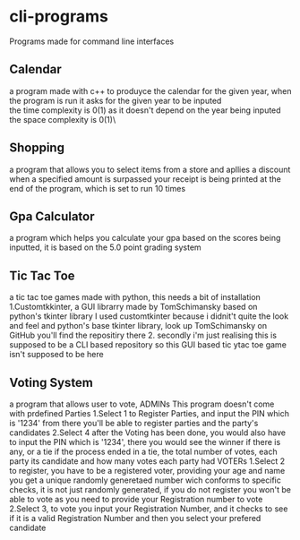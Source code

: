 # cli-programs
Programs made for command line interfaces


## Calendar
a program made with c++ to produyce the calendar for the given year, when the program is run it asks for the given year to be inputed\
the time complexity is 0(1) as it doesn't depend on the year being inputed\
the space complexity is 0(1)\

## Shopping
a program that allows you to select items from a store and apllies a discount when a specified amount is surpassed
your receipt is being printed at the end of the program, which is set to run 10 times

## Gpa Calculator
a program which helps you calculate your gpa based on the scores being inputted, it is based on the 5.0 point grading system

## Tic Tac Toe
a tic tac toe games made with python, this needs a bit of installation
1.Customtkkinter, a GUI librarry made by TomSchimansky based on python's tkinter library I used customtkinter because i didnit't quite the look and feel and python's base tkinter library, look up TomSchimansky on GitHub you'll find the repositiry there 
2. secondly i'm just realising this is supposed to be a CLI based repository so this GUI based tic ytac toe game isn't supposed to be here

## Voting System
a program that allows user to vote,
ADMINs
This program doesn't come with prdefined Parties
1.Select 1 to Register Parties, and input the PIN which is '1234' from there you'll be able to register parties and the party's candidates
2.Select 4 after the Voting has been done, you would also have to input the PIN which is '1234', there you would see the winner if there is any, or a tie if the process ended in a tie, the total number of votes, each party its candidate and how many votes each party had 
VOTERs
1.Select 2 to register, you have to be a registered voter,  providing your age and name you get a unique randomly generetaed number wich conforms to specific checks, it is not just randomly generated, if you do not register you won't be able to vote as you need to provide your Registration number to vote
2.Select 3, to vote you input your Registration Number, and it checks to see if it is a valid Registration Number and then you select your prefered candidate
